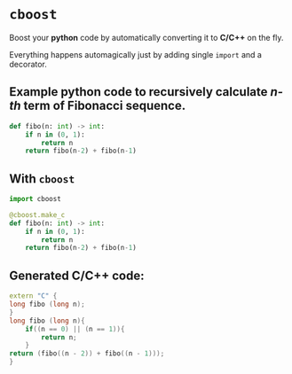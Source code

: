# `cboost`

Boost your **python** code by automatically converting it to **C/C++** on the fly.

Everything happens automagically just by adding single `import` and a decorator.

## Example python code to recursively calculate *n-th* term of Fibonacci sequence.

```python
def fibo(n: int) -> int:
    if n in (0, 1):
        return n
    return fibo(n-2) + fibo(n-1)
```

## With `cboost`

```python
import cboost

@cboost.make_c
def fibo(n: int) -> int:
    if n in (0, 1):
        return n
    return fibo(n-2) + fibo(n-1)
```

## Generated C/C++ code:
```cpp
extern "C" {
long fibo (long n);
}
long fibo (long n){
    if((n == 0) || (n == 1)){
        return n;
    }
return (fibo((n - 2)) + fibo((n - 1)));
}
```


